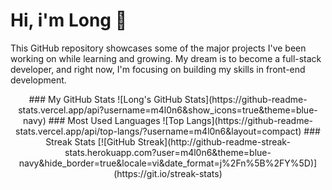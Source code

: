 # Hi, i'm Long 👋

This GitHub repository showcases some of the major projects I've been working on while learning and growing. My dream is to become a full-stack developer, and right now, I'm focusing on building my skills in front-end development.

<div align="center">
  ### My GitHub Stats
  ![Long's GitHub Stats](https://github-readme-stats.vercel.app/api?username=m4l0n6&show_icons=true&theme=blue-navy)
  ### Most Used Languages
  ![Top Langs](https://github-readme-stats.vercel.app/api/top-langs/?username=m4l0n6&layout=compact)
  ### Streak Stats
  [![GitHub Streak](http://github-readme-streak-stats.herokuapp.com?user=m4l0n6&theme=blue-navy&hide_border=true&locale=vi&date_format=j%2Fn%5B%2FY%5D)](https://git.io/streak-stats)
</div>


